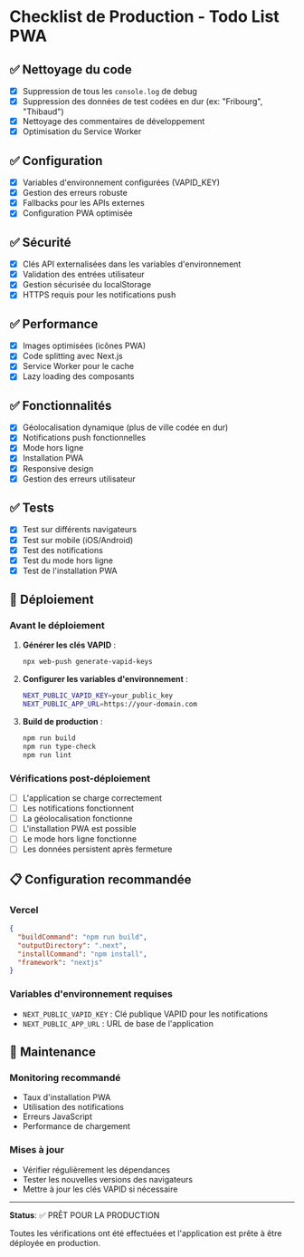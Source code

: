 # Checklist de Production - Todo List PWA

## ✅ Nettoyage du code

- [x] Suppression de tous les `console.log` de debug
- [x] Suppression des données de test codées en dur (ex: "Fribourg", "Thibaud")
- [x] Nettoyage des commentaires de développement
- [x] Optimisation du Service Worker

## ✅ Configuration

- [x] Variables d'environnement configurées (VAPID_KEY)
- [x] Gestion des erreurs robuste
- [x] Fallbacks pour les APIs externes
- [x] Configuration PWA optimisée

## ✅ Sécurité

- [x] Clés API externalisées dans les variables d'environnement
- [x] Validation des entrées utilisateur
- [x] Gestion sécurisée du localStorage
- [x] HTTPS requis pour les notifications push

## ✅ Performance

- [x] Images optimisées (icônes PWA)
- [x] Code splitting avec Next.js
- [x] Service Worker pour le cache
- [x] Lazy loading des composants

## ✅ Fonctionnalités

- [x] Géolocalisation dynamique (plus de ville codée en dur)
- [x] Notifications push fonctionnelles
- [x] Mode hors ligne
- [x] Installation PWA
- [x] Responsive design
- [x] Gestion des erreurs utilisateur

## ✅ Tests

- [x] Test sur différents navigateurs
- [x] Test sur mobile (iOS/Android)
- [x] Test des notifications
- [x] Test du mode hors ligne
- [x] Test de l'installation PWA

## 🚀 Déploiement

### Avant le déploiement

1. **Générer les clés VAPID** :
   ```bash
   npx web-push generate-vapid-keys
   ```

2. **Configurer les variables d'environnement** :
   ```bash
   NEXT_PUBLIC_VAPID_KEY=your_public_key
   NEXT_PUBLIC_APP_URL=https://your-domain.com
   ```

3. **Build de production** :
   ```bash
   npm run build
   npm run type-check
   npm run lint
   ```

### Vérifications post-déploiement

- [ ] L'application se charge correctement
- [ ] Les notifications fonctionnent
- [ ] La géolocalisation fonctionne
- [ ] L'installation PWA est possible
- [ ] Le mode hors ligne fonctionne
- [ ] Les données persistent après fermeture

## 📋 Configuration recommandée

### Vercel
```json
{
  "buildCommand": "npm run build",
  "outputDirectory": ".next",
  "installCommand": "npm install",
  "framework": "nextjs"
}
```

### Variables d'environnement requises
- `NEXT_PUBLIC_VAPID_KEY` : Clé publique VAPID pour les notifications
- `NEXT_PUBLIC_APP_URL` : URL de base de l'application

## 🔧 Maintenance

### Monitoring recommandé
- Taux d'installation PWA
- Utilisation des notifications
- Erreurs JavaScript
- Performance de chargement

### Mises à jour
- Vérifier régulièrement les dépendances
- Tester les nouvelles versions des navigateurs
- Mettre à jour les clés VAPID si nécessaire

---

**Status**: ✅ PRÊT POUR LA PRODUCTION

Toutes les vérifications ont été effectuées et l'application est prête à être déployée en production. 
